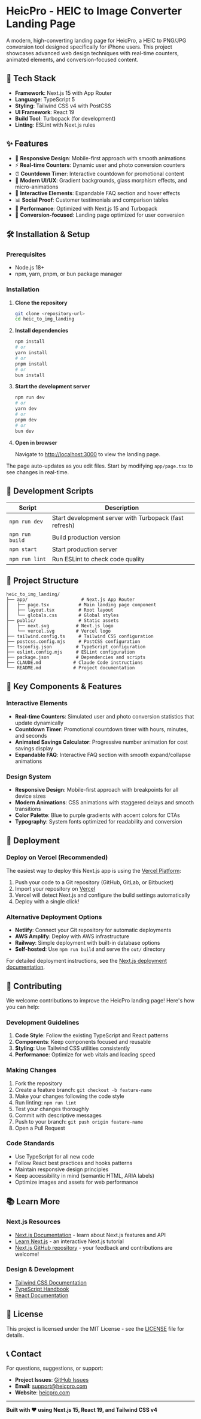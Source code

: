 # HeicPro - HEIC to Image Converter Landing Page

A modern, high-converting landing page for HeicPro, a HEIC to PNG/JPG conversion tool designed specifically for iPhone users. This project showcases advanced web design techniques with real-time counters, animated elements, and conversion-focused content.

## 🚀 Tech Stack

- **Framework**: Next.js 15 with App Router
- **Language**: TypeScript 5
- **Styling**: Tailwind CSS v4 with PostCSS
- **UI Framework**: React 19
- **Build Tool**: Turbopack (for development)
- **Linting**: ESLint with Next.js rules

## ✨ Features

- 📱 **Responsive Design**: Mobile-first approach with smooth animations
- ⚡ **Real-time Counters**: Dynamic user and photo conversion counters
- ⏰ **Countdown Timer**: Interactive countdown for promotional content
- 🎨 **Modern UI/UX**: Gradient backgrounds, glass morphism effects, and micro-animations
- 🔄 **Interactive Elements**: Expandable FAQ section and hover effects
- 📊 **Social Proof**: Customer testimonials and comparison tables
- 🌟 **Performance**: Optimized with Next.js 15 and Turbopack
- 🎯 **Conversion-focused**: Landing page optimized for user conversion

## 🛠️ Installation & Setup

### Prerequisites

- Node.js 18+ 
- npm, yarn, pnpm, or bun package manager

### Installation

1. **Clone the repository**
   ```bash
   git clone <repository-url>
   cd heic_to_img_landing
   ```

2. **Install dependencies**
   ```bash
   npm install
   # or
   yarn install
   # or
   pnpm install
   # or
   bun install
   ```

3. **Start the development server**
   ```bash
   npm run dev
   # or
   yarn dev
   # or
   pnpm dev
   # or
   bun dev
   ```

4. **Open in browser**
   
   Navigate to [http://localhost:3000](http://localhost:3000) to view the landing page.

The page auto-updates as you edit files. Start by modifying `app/page.tsx` to see changes in real-time.

## 📜 Development Scripts

| Script | Description |
|--------|-------------|
| `npm run dev` | Start development server with Turbopack (fast refresh) |
| `npm run build` | Build production version |
| `npm start` | Start production server |
| `npm run lint` | Run ESLint to check code quality |

## 📁 Project Structure

```
heic_to_img_landing/
├── app/                    # Next.js App Router
│   ├── page.tsx           # Main landing page component
│   ├── layout.tsx         # Root layout
│   └── globals.css        # Global styles
├── public/                # Static assets
│   ├── next.svg          # Next.js logo
│   └── vercel.svg        # Vercel logo
├── tailwind.config.ts     # Tailwind CSS configuration
├── postcss.config.mjs     # PostCSS configuration
├── tsconfig.json         # TypeScript configuration
├── eslint.config.mjs     # ESLint configuration
├── package.json          # Dependencies and scripts
├── CLAUDE.md            # Claude Code instructions
└── README.md            # Project documentation
```

## 🎨 Key Components & Features

### Interactive Elements
- **Real-time Counters**: Simulated user and photo conversion statistics that update dynamically
- **Countdown Timer**: Promotional countdown timer with hours, minutes, and seconds
- **Animated Savings Calculator**: Progressive number animation for cost savings display
- **Expandable FAQ**: Interactive FAQ section with smooth expand/collapse animations

### Design System
- **Responsive Design**: Mobile-first approach with breakpoints for all device sizes
- **Modern Animations**: CSS animations with staggered delays and smooth transitions
- **Color Palette**: Blue to purple gradients with accent colors for CTAs
- **Typography**: System fonts optimized for readability and conversion

## 🚀 Deployment

### Deploy on Vercel (Recommended)

The easiest way to deploy this Next.js app is using the [Vercel Platform](https://vercel.com/new?utm_medium=default-template&filter=next.js&utm_source=create-next-app&utm_campaign=create-next-app-readme):

1. Push your code to a Git repository (GitHub, GitLab, or Bitbucket)
2. Import your repository on [Vercel](https://vercel.com/new)
3. Vercel will detect Next.js and configure the build settings automatically
4. Deploy with a single click!

### Alternative Deployment Options

- **Netlify**: Connect your Git repository for automatic deployments
- **AWS Amplify**: Deploy with AWS infrastructure
- **Railway**: Simple deployment with built-in database options
- **Self-hosted**: Use `npm run build` and serve the `out/` directory

For detailed deployment instructions, see the [Next.js deployment documentation](https://nextjs.org/docs/app/building-your-application/deploying).

## 🤝 Contributing

We welcome contributions to improve the HeicPro landing page! Here's how you can help:

### Development Guidelines

1. **Code Style**: Follow the existing TypeScript and React patterns
2. **Components**: Keep components focused and reusable
3. **Styling**: Use Tailwind CSS utilities consistently
4. **Performance**: Optimize for web vitals and loading speed

### Making Changes

1. Fork the repository
2. Create a feature branch: `git checkout -b feature-name`
3. Make your changes following the code style
4. Run linting: `npm run lint`
5. Test your changes thoroughly
6. Commit with descriptive messages
7. Push to your branch: `git push origin feature-name`
8. Open a Pull Request

### Code Standards

- Use TypeScript for all new code
- Follow React best practices and hooks patterns  
- Maintain responsive design principles
- Keep accessibility in mind (semantic HTML, ARIA labels)
- Optimize images and assets for web performance

## 📚 Learn More

### Next.js Resources

- [Next.js Documentation](https://nextjs.org/docs) - learn about Next.js features and API
- [Learn Next.js](https://nextjs.org/learn) - an interactive Next.js tutorial
- [Next.js GitHub repository](https://github.com/vercel/next.js) - your feedback and contributions are welcome!

### Design & Development

- [Tailwind CSS Documentation](https://tailwindcss.com/docs)
- [TypeScript Handbook](https://www.typescriptlang.org/docs/)
- [React Documentation](https://react.dev/)

## 📄 License

This project is licensed under the MIT License - see the [LICENSE](LICENSE) file for details.

## 📞 Contact

For questions, suggestions, or support:

- **Project Issues**: [GitHub Issues](../../issues)
- **Email**: support@heicpro.com
- **Website**: [heicpro.com](https://heicpro.com)

---

**Built with ❤️ using Next.js 15, React 19, and Tailwind CSS v4**

